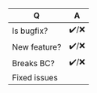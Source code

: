 | Q            | A                                                                  |
|--------------|--------------------------------------------------------------------|
| Is bugfix?   | ✔️/❌                                                               |
| New feature? | ✔️/❌                                                               |  
| Breaks BC?   | ✔️/❌                                                               | 
| Fixed issues | <!-- comma-separated list of tickets # fixed by the PR, if any --> |
